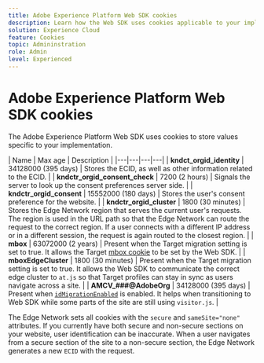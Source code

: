 ```yaml
---
title: Adobe Experience Platform Web SDK cookies
description: Learn how the Web SDK uses cookies applicable to your implementation.
solution: Experience Cloud
feature: Cookies
topic: Admininstration
role: Admin
level: Experienced
---
```

# Adobe Experience Platform Web SDK cookies

The Adobe Experience Platform Web SDK uses cookies to store values specific to your implementation.

| Name | Max age | Description |
|---|---|---|---|
| **kndct_orgid_identity** | 34128000 (395 days) | Stores the ECID, as well as other information related to the ECID. |
| **kndctr_orgid_consent_check** | 7200 (2 hours) | Signals the server to look up the consent preferences server side. |
| **kndctr_orgid_consent** | 15552000 (180 days) | Stores the user's consent preference for the website. |
| **kndctr_orgid_cluster** | 1800 (30 minutes) | Stores the Edge Network region that serves the current user's requests. The region is used in the URL path so that the Edge Network can route the request to the correct region. If a user connects with a different IP address or in a different session, the request is again routed to the closest region. |
| **mbox** | 63072000 (2 years) | Present when the Target migration setting is set to true. It allows the Target [mbox cookie](https://developer.adobe.com/target/implement/client-side/atjs/atjs-cookies/) to be set by the Web SDK. |
| **mboxEdgeCluster** | 1800 (30 minutes) | Present when the Target migration setting is set to true. It allows the Web SDK to communicate the correct edge cluster to `at.js` so that Target profiles can stay in sync as users navigate across a site. |
| **AMCV_###@AdobeOrg** | 34128000 (395 days) | Present when [`idMigrationEnabled`](https://experienceleague.adobe.com/en/docs/experience-platform/web-sdk/commands/configure/idmigrationenabled) is enabled. It helps when transitioning to Web SDK while some parts of the site are still using `visitor.js`. |

The Edge Network sets all cookies with the `secure` and `sameSite="none"` attributes. If you currently have both secure and non-secure sections on your website, user identification can be inaccurate. When a user navigates from a secure section of the site to a non-secure section, the Edge Network generates a new `ECID` with the request.
